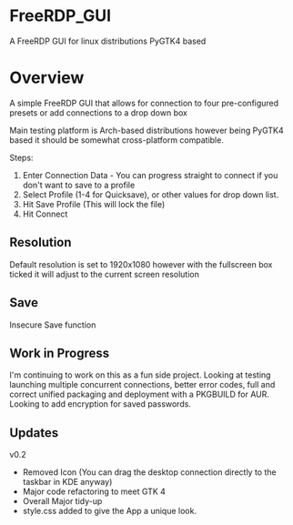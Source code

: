# FreeRDP_GUI
A FreeRDP GUI for linux distributions PyGTK4 based

# Overview

A simple FreeRDP GUI that allows for connection to four pre-configured presets or add connections to a drop down box

Main testing platform is Arch-based distributions however being PyGTK4 based it should be somewhat cross-platform compatible.

Steps:
1. Enter Connection Data - You can progress straight to connect if you don't want to save to a profile
2. Select Profile (1-4 for Quicksave), or other values for drop down list.
3. Hit Save Profile (This will lock the file)
4. Hit Connect

## Resolution

Default resolution is set to 1920x1080 however with the fullscreen box ticked it will adjust to the current screen resolution

## Save

Insecure Save function

## Work in Progress

I'm continuing to work on this as a fun side project. Looking at testing launching multiple concurrent connections, better error codes, full and correct unified packaging and deployment with a PKGBUILD for AUR. Looking to add encryption for saved passwords.

## Updates

v0.2

- Removed Icon (You can drag the desktop connection directly to the taskbar in KDE anyway)
- Major code refactoring to meet GTK 4
- Overall Major tidy-up
- style.css added to give the App a unique look. 
